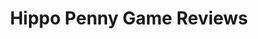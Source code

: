 ---
title: Hippo Penny Game Reviews
layout: scoredetail
permalink: /meta-score/blud
header:
  teaser: /assets/images/blud.jpg
  video:
    id: 8Eu6q2V3i5U
    provider: youtube
---
